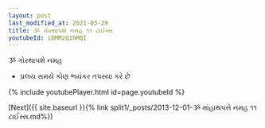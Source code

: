 ```yaml
---
layout: post
last_modified_at: 2021-03-29
title: ૐ ગોરથાપશે નમહ ૧૧ ટાઈમ્સ
youtubeId: i0MMzQ1hMQI
---
```

 
 
 ૐ ગોરથાપશે નમહ  
 
 -  પ્રલય સમયે કોણ ભયંકર તપસ્યા કરે છે 
 
  
 
  
 
 
 
 
 
 


{% include youtubePlayer.html id=page.youtubeId %}
 
[Next]({{ site.baseurl }}{% link  split1/_posts/2013-12-01-ૐ માંહાથપસે નમહ ૧૧ ટાઈમ્સ.md%})
 
